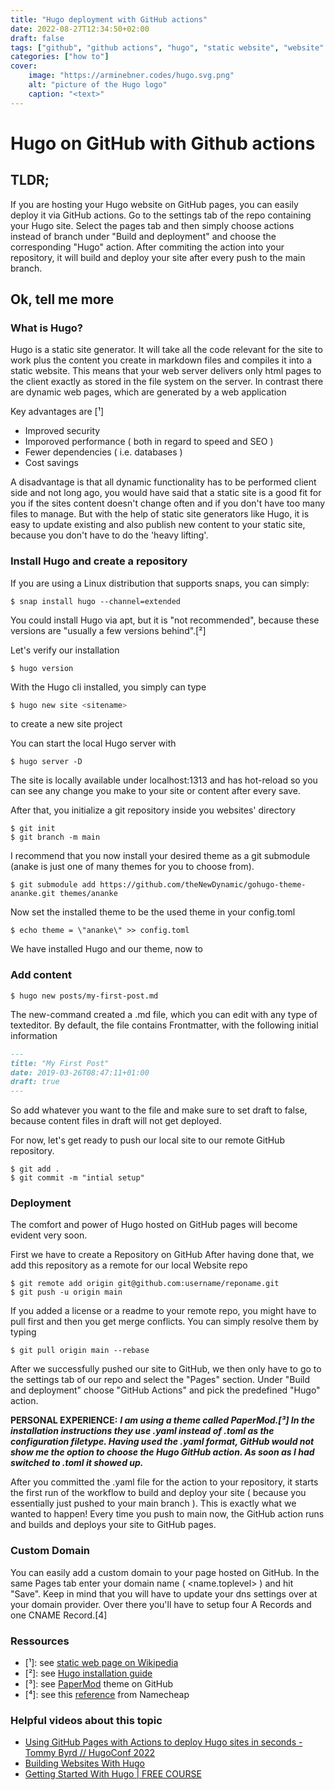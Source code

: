 ```yaml
---
title: "Hugo deployment with GitHub actions"
date: 2022-08-27T12:34:50+02:00
draft: false
tags: ["github", "github actions", "hugo", "static website", "website" ]
categories: ["how to"]
cover:
    image: "https://arminebner.codes/hugo.svg.png"
    alt: "picture of the Hugo logo"
    caption: "<text>"
---
```


# Hugo on GitHub with Github actions

## TLDR;

If you are hosting your Hugo website on GitHub pages, you can easily deploy it via GitHub actions.
Go to the settings tab of the repo containing your Hugo site. Select the pages tab and then simply choose actions instead of branch under "Build and deployment" and choose the corresponding "Hugo" action. 
After commiting the action into your repository, it will build and deploy your site after every push to the main branch.


## Ok, tell me more

### What is Hugo?

Hugo is a static site generator. It will take all the code relevant for the site to work plus the content you create in markdown files and compiles it into a static website.
This means that your web server delivers only html pages to the client exactly as stored in the file system on the server. In contrast there are dynamic web pages, which are generated by a web application 

Key advantages are [¹]
- Improved security
- Imporoved performance ( both in regard to speed and SEO )
- Fewer dependencies ( i.e. databases )
- Cost savings

A disadvantage is that all dynamic functionality has to be performed client side and not long ago, you would have said that a static site is a good fit for you if the sites content doesn't change often and if you don't have too many files to manage. 
But with the help of static site generators like Hugo, it is easy to update existing and also publish new content to your static site, because you don't have to do the 'heavy lifting'.

### Install Hugo and create a repository

If you are using a Linux distribution that supports snaps, you can simply:
```shell
$ snap install hugo --channel=extended
```

You could install Hugo via apt, but it is "not recommended", because these versions are "usually a few versions behind".[²]

Let's verify our installation
```shell
$ hugo version
```

With the Hugo cli installed, you simply can type
```bash
$ hugo new site <sitename>
```
to create a new site project

You can start the local Hugo server with 
```shell
$ hugo server -D
```

The site is locally available under localhost:1313 and has hot-reload so you can see any change you make to your site or content after every save.

After that, you initialize a git repository inside you websites' directory
```shell
$ git init
$ git branch -m main 
```

I recommend that you now install your desired theme as a git submodule (anake is just one of many themes for you to choose from).
```shell
$ git submodule add https://github.com/theNewDynamic/gohugo-theme-ananke.git themes/ananke
```

Now set the installed theme to be the used theme in your config.toml
```shell
$ echo theme = \"ananke\" >> config.toml
```

We have installed Hugo and our theme, now to 

### Add content
```shell
$ hugo new posts/my-first-post.md
```

The new-command created a .md file, which you can edit with any type of texteditor. By default, the file contains Frontmatter, with the following initial information

```markdown
---
title: "My First Post"
date: 2019-03-26T08:47:11+01:00
draft: true
---
```

So add whatever you want to the file and make sure to set draft to false, because content files in draft will not get deployed.

For now, let's get ready to push our local site to our remote GitHub repository.
```shell
$ git add .
$ git commit -m "intial setup"
```

### Deployment

The comfort and power of Hugo hosted on GitHub pages will become evident very soon.

First we have to create a Repository on GitHub
After having done that, we add this repository as a remote for our local Website repo
```shell
$ git remote add origin git@github.com:username/reponame.git
$ git push -u origin main
```

If you added a license or a readme to your remote repo, you might have to pull first and then you get merge conflicts. You can simply resolve them by typing
```shell
$ git pull origin main --rebase
```

After we successfully pushed our site to GitHub, we then only have to go to the settings tab of our repo and select the "Pages" section.
Under "Build and deployment" choose "GitHub Actions" and pick the predefined "Hugo" action.

**PERSONAL EXPERIENCE:** ***I am using a theme called PaperMod.[³] In the installation instructions they use .yaml instead of .toml as the configuration filetype. Having used the .yaml format, GitHub would not show me the option to choose the Hugo GitHub action. As soon as I had switched to .toml it showed up.***

After you committed the .yaml file for the action to your repository, it starts the first run of the workflow to build and deploy your site ( because you essentially just pushed to your main
branch ).
This is exactly what we wanted to happen! Every time you push to main now, the GitHub action runs and builds and deploys your site to GitHub pages.

### Custom Domain

You can easily add a custom domain to your page hosted on GitHub.  In the same Pages tab enter your domain name ( <name.toplevel> ) and hit "Save".
Keep in mind that you will have to update your dns settings over at your domain provider.
Over there you'll have to setup four A Records and one CNAME Record.[4]

### Ressources

- [¹]:  see [static web page on Wikipedia](https://en.wikipedia.org/wiki/Static_web_page)
- [²]:  see [Hugo installation guide](https://gohugo.io/getting-started/installing/)
- [³]:  see [PaperMod](https://github.com/adityatelange/hugo-PaperMod) theme on GitHub
- [⁴]:  see this [reference](https://www.namecheap.com/support/knowledgebase/article.aspx/9645/2208/how-do-i-link-my-domain-to-github-pages/) from Namecheap

### Helpful videos about this topic

- [Using GitHub Pages with Actions to deploy Hugo sites in seconds - Tommy Byrd // HugoConf 2022](https://www.youtube.com/watch?v=Z_7RIuf_Z-Q) 
-  [Building Websites With Hugo](https://youtu.be/927wgzzNMEA)
-  [Getting Started With Hugo | FREE COURSE](https://youtu.be/hjD9jTi_DQ4) 